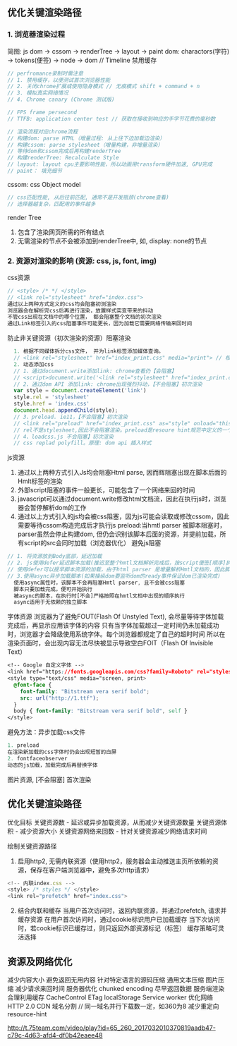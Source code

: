 ## 优化关键渲染路径
### 1. 浏览器渲染过程
简图:
     js
dom -> cssom -> renderTree -> layout -> paint
dom: charactors(字符) -> tokens(便签) -> node -> dom // Timeline 禁用缓存
```js
// perfromance录制时需注意
// 1. 禁用缓存，以便测试首次浏览器性能 
// 2. 关闭chrome扩展或使用隐身模式 // 无痕模式 shift + command + n  
// 3. 模拟真实网络情况
// 4. Chrome canary (Chrome 测试版)

// FPS frame persecond
// TTFB: application center test // 获取在接收到响应的手字节花费的毫秒数

// 渲染流程对应chrome流程
// 构建dom: parse HTML（增量过程: 从上往下边加载边渲染）
// 构建cssom: parse stylesheet（增量构建，非增量渲染）
// 等待dom和cssom完成后再构建renderTree
// 构建renderTree: Recalculate Style
// layout: layout cpu主要影响性能，所以动画用transform硬件加速, GPU完成
// paint： 填充细节
```
cssom: css Object model
```js
// css匹配性能, 从后往前匹配, 通常不是开发瓶颈(chrome查看)
// 选择器越复杂，匹配用的事件越多
```
render Tree  
1. 包含了渲染网页所需的所有结点  
2. 无需渲染的节点不会被添加到renderTree中, 如<head>, display: none的节点  

### 2. 资源对渲染的影响 (资源: css, js, font, img)
css资源
```js
// <style> /* */ </style>
// <link rel="stylesheet" href="index.css">
通过以上两种方式定义的css均会阻塞初测渲染
浏览器会在解析完css后再进行渲染，放置样式突变带来的抖动
不管css出现在文档中的哪个位置， 都会阻塞整个文档的初次渲染
通过Link标签引入的css阻塞事件可能更长，因为加载它需要网络传输来回时间
```
防止非关键资源（初次渲染的资源）阻塞渲染
```js
  1. 根据不同媒体拆分css文件， 并为link标签添加媒体查询。
  // <link rel="stylesheet" href="index_print.css" media="print"> // 根据需求屏幕，【会阻塞】
  2. 动态添加css
  // 1、通过document.write添加link: chrome查看仍【会阻塞】
  // <script>document.write('<link rel="stylesheet" href="index_print.css">')</script>
  // 2、通过dom API 添加link: chrome出现强烈抖动，【不会阻塞】初次渲染
  var style = document.createElement('link')
  style.rel = 'stylesheet'
  style.href = 'index.css'
  document.head.appendChild(style);
  // 3、preload. ie11，【不会阻塞】初次渲染
  // <link rel="preload" href="index_print.css" as="style" onload="this.rel='stylesheet'">
  // rel不是stylesheet,因此不会阻塞渲染。preload是resoure hint规范中定义的一个功能，resource hint 通过告知浏览器提前简历连接或加载资源，以提高资源加载的速度，浏览器遇到标记为preload的Link时，会开始加载它。当onload时间发生时，将rel改为stylesheet，即可应用此样式
  // 4、loadcss.js 不会阻塞】初次渲染
  // css replad polyfill。原理: dom api 插入样式
```
js资源
<!-- inline js -->
<script> /* app logics here */ </script>
<!-- external js -->
<script src="somescript.js"></script>
  1. 通过以上两种方式引入Js均会阻塞Html parse, 因而辉阻塞出现在脚本后面的Hmlt标签的渲染
  2. 外部script阻塞的事件一般更长，可能包含了一个网络来回的时间
  3. javascript可以通过document.write修改html文档流，因此在执行js时，浏览器会暂停解析dom的工作
  4. 通过以上方式引入的js均会被css阻塞，因为js可能会读取或修改cssom，因此需要等待cssom构造完成后才执行js
  preload:当hmtl parser 被脚本阻塞时，parser虽然会停止构建dom, 但仍会识别该脚本后面的资源，并提前加载，所有script的src会同时加载（浏览器优化）
避免js阻塞
```js
// 1. 将资源放到Body底部，延迟加载
// 2. js使用defer延迟脚本加载(推迟至整个hmtl文档解析完成后，按script便签[顺序]执行)
// 使用defer可以提早脚本资源的加载，由于html parser 是增量解析Hmtl文档的，因此脚本放在head中，可以提早浏览器对脚本资源的加载
// 3.使用async异步加载脚本(如果操纵dom要监听dom的ready事件保证dom已渲染完成)
  使用async属性时，该脚本不会再阻塞Hmtl parser, 且不会被css阻塞
  脚本只要加载完成，便可开始执行
  被async的脚本，在执行时[不会]严格按照在hmtl文档中出现的顺序执行
  async适用于无依赖的独立脚本
```
字体资源
浏览器为了避免FOUT(Flash Of Unstyled Text), 会尽量等待字体加载完成后，再显示应用该字体的内容
只有当字体加载超过一定时间仍未加载成功时，浏览器才会降级使用系统字体。每个浏览器都规定了自己的超时时间
所以在渲染页面时，会出现内容无法尽快被显示导致空白FOIT（Flash Of Invisible Text）
```css
<!-- Google 自定义字体 -->
<link href="https://fonts.googleapis.com/css?family=Roboto" rel="stylesheet">  
<style type="text/css" media="screen, print>
  @font-face {
    font-family: "Bitstream vera serif bold";
    src: url("http://1.ttf");
  }
  body { font-family: "Bitstream vera serif bold", self }
</style> 
```
避免方法：异步加载css文件
```js
1. preload
在渲染新加载的css字体时仍会出现短暂的白屏
2. fontfaceobserver
动态的js加载，加载完成后再替换字体
```
图片资源, [不会阻塞] 首次渲染

## 优化关键渲染路径
优化目标
  关键资源数 - 延迟或异步加载资源，从而减少关键资源数量
  关键资源体积 - 减少资源大小
  关键资源网络来回数 - 针对关键资源减少网络请求时间
  
绘制关键资源路径

1. 启用http2, 无需内联资源（使用http2，服务器会主动推送主页所依赖的资源，保存在客户端浏览器中，避免多次http请求）
```js
<!-- 内联index.css -->
<style> /* styles */ </style>
<link rel="prefetch" href="index.css">
```
2. 结合内联和缓存
  当用户首次访问时，返回内联资源，并通过prefetch, 请求并缓存资源
  在用户首次访问时，通过cookie标识用户已加载缓存
  当下次访问时，若cookie标识已缓存过，则只返回外部资源标记（标签）
  缓存策略可灵活选择

## 资源及网络优化
减少内容大小
  避免返回无用内容
  针对特定语言的源码压缩
  通用文本压缩
  图片压缩
减少请求来回时间
  服务器优化
    chunked encoding
    尽早返回数据
    服务端渲染
  合理利用缓存
    CacheControl
    ETag
    localStorage
    Service worker
  优化网络
    HTTP 2.0
    CDN
    域名分割 // 同一域名并行下载数一定，如360为8
    减少重定向
    resource-hint

http://t.75team.com/video/play?id=65_260_2017032010370819aadb47-c79c-4d63-afd4-df0b42eaee48